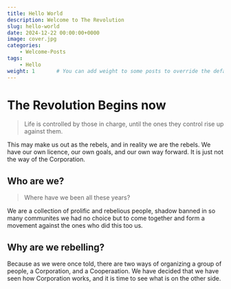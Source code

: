 ```yaml
---
title: Hello World
description: Welcome to The Revolution
slug: hello-world
date: 2024-12-22 00:00:00+0000
image: cover.jpg
categories:
    - Welcome-Posts
tags:
    - Hello
weight: 1       # You can add weight to some posts to override the default sorting (date descending)
---
```


# The Revolution Begins now

> Life is controlled by those in charge, until the ones they control rise up against them.

This may make us out as the rebels, and in reality we are the rebels. We have our own licence, our own goals, and our own way forward. It is just not the way of the Corporation.

## Who are we?

> Where have we been all these years?

We are a collection of prolific and rebelious people, shadow banned in so many communites we had no choice but to come together and form a movement against the ones who did this too us.

## Why are we rebelling?

Because as we were once told, there are two ways of organizing a group of people, a Corporation, and a Cooperaation. We have decided that we have seen how Corporation works, and it is time to see what
is on the other side.
